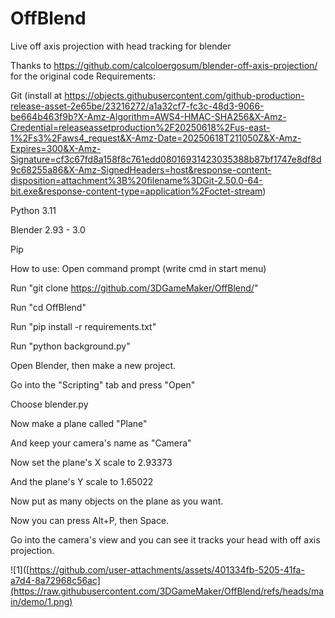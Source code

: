 # OffBlend
Live off axis projection with head tracking for blender

Thanks to https://github.com/calcoloergosum/blender-off-axis-projection/  for the original code
Requirements: 

Git (install at https://objects.githubusercontent.com/github-production-release-asset-2e65be/23216272/a1a32cf7-fc3c-48d3-9066-be664b463f9b?X-Amz-Algorithm=AWS4-HMAC-SHA256&X-Amz-Credential=releaseassetproduction%2F20250618%2Fus-east-1%2Fs3%2Faws4_request&X-Amz-Date=20250618T211050Z&X-Amz-Expires=300&X-Amz-Signature=cf3c67fd8a158f8c761edd08016931423035388b87bf1747e8df8d9c68255a86&X-Amz-SignedHeaders=host&response-content-disposition=attachment%3B%20filename%3DGit-2.50.0-64-bit.exe&response-content-type=application%2Foctet-stream)

Python 3.11

Blender 2.93 - 3.0

Pip

How to use:
Open command prompt (write cmd in start menu)

Run "git clone https://github.com/3DGameMaker/OffBlend/"

Run "cd OffBlend"

Run "pip install -r requirements.txt"

Run "python background.py"

Open Blender, then make a new project.

Go into the "Scripting" tab and press "Open"

Choose blender.py

Now make a plane called "Plane"

And keep your camera's name as "Camera"

Now set the plane's X scale to 2.93373

And the plane's Y scale to 1.65022

Now put as many objects on the plane as you want.

Now you can press Alt+P, then Space.

Go into the camera's view and you can see it tracks your head with off axis projection.

![1]([https://github.com/user-attachments/assets/401334fb-5205-41fa-a7d4-8a72968c56ac](https://raw.githubusercontent.com/3DGameMaker/OffBlend/refs/heads/main/demo/1.png)
